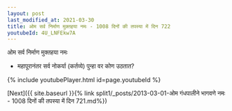 ```yaml
---
layout: post
last_modified_at: 2021-03-30
title: ओम सर्व निर्माण मुक्तहया नमः - 1008 दिनों की तपस्या में दिन 722
youtubeId: 4U_LNFEkw7A
---
```

 
 
 ओम सर्व निर्माण मुक्तहया नमः  
 
 -  महापूरानंतर सर्व नोकर्या (कर्तव्ये) पुन्हा वर कोण उठतात? 
 
  
 
  
 
 
 
 
 
 


{% include youtubePlayer.html id=page.youtubeId %}
 
[Next]({{ site.baseurl }}{% link  split1/_posts/2013-03-01-ओम गंधपालीने भागवणे नमः - 1008 दिनों की तपस्या में दिन 721.md%})
 
